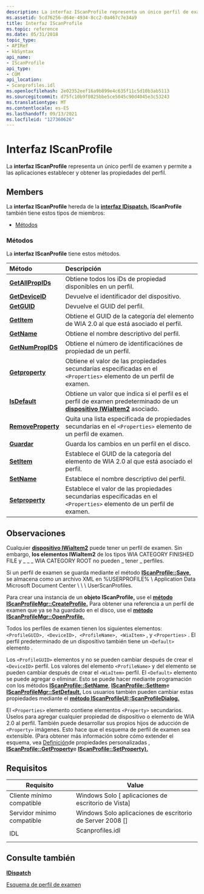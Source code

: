 ```yaml
---
description: La interfaz IScanProfile representa un único perfil de examen y permite a las aplicaciones establecer y obtener las propiedades del perfil.
ms.assetid: 5cd76256-d64e-4934-8cc2-0a467c7e34a9
title: Interfaz IScanProfile
ms.topic: reference
ms.date: 05/31/2018
topic_type:
- APIRef
- kbSyntax
api_name:
- IScanProfile
api_type:
- COM
api_location:
- Scanprofiles.idl
ms.openlocfilehash: 2e02352eef16a9b899e4c635f11c5d10b3ab5113
ms.sourcegitcommit: d75fc10b9f0825bbe5ce5045c90d4045e3c53243
ms.translationtype: MT
ms.contentlocale: es-ES
ms.lasthandoff: 09/13/2021
ms.locfileid: "127360626"
---
```

# <a name="iscanprofile-interface"></a>Interfaz IScanProfile

La **interfaz IScanProfile** representa un único perfil de examen y permite a las aplicaciones establecer y obtener las propiedades del perfil.

## <a name="members"></a>Members

La **interfaz IScanProfile** hereda de la [**interfaz IDispatch.**](/windows/win32/api/oaidl/nn-oaidl-idispatch) **IScanProfile** también tiene estos tipos de miembros:

-   [Métodos](#methods)

### <a name="methods"></a>Métodos

La **interfaz IScanProfile** tiene estos métodos.



| Método                                                     | Descripción                                                                                                                                         |
|:-----------------------------------------------------------|:----------------------------------------------------------------------------------------------------------------------------------------------------|
| [**GetAllPropIDs**](-wia-iscanprofile-getallpropids.md)   | Obtiene todos los iDs de propiedad disponibles en un perfil.<br/>                                                                                            |
| [**GetDeviceID**](-wia-iscanprofile-getdeviceid.md)       | Devuelve el identificador del dispositivo.<br/>                                                                                                            |
| [**GetGUID**](-wia-iscanprofile-getguid.md)               | Devuelve el GUID del perfil.<br/>                                                                                                         |
| [**GetItem**](-wia-iscanprofile-getitem.md)               | Obtiene el GUID de la categoría del elemento de WIA 2.0 al que está asociado el perfil.<br/>                                                   |
| [**GetName**](-wia-iscanprofile-getname.md)               | Obtiene el nombre descriptivo del perfil.<br/>                                                                                                   |
| [**GetNumPropIDS**](-wia-iscanprofile-getnumpropids.md)   | Obtiene el número de identificaciónes de propiedad de un perfil.<br/>                                                                                            |
| [**Getproperty**](-wia-iscanprofile-getproperty.md)       | Obtiene el valor de las propiedades secundarias especificadas en el `<Properties>` elemento de un perfil de examen.<br/>                                            |
| [**IsDefault**](-wia-iscanprofile-isdefault.md)           | Obtiene un valor que indica si el perfil es el perfil de examen predeterminado de un [**dispositivo IWiaItem2**](-wia-iwiaitem2.md) asociado.<br/> |
| [**RemoveProperty**](-wia-iscanprofile-removeproperty.md) | Quita una lista especificada de propiedades secundarias en el `<Properties>` elemento de un perfil de examen.<br/>                                            |
| [**Guardar**](-wia-iscanprofile-save.md)                     | Guarda los cambios en un perfil en el disco.<br/>                                                                                                      |
| [**SetItem**](-wia-iscanprofile-setitem.md)               | Establece el GUID de la categoría del elemento de WIA 2.0 al que está asociado el perfil.<br/>                                                       |
| [**SetName**](-wia-iscanprofile-setname.md)               | Establece el nombre descriptivo del perfil.<br/>                                                                                                   |
| [**Setproperty**](-wia-iscanprofile-setproperty.md)       | Establece el valor de las propiedades secundarias especificadas en el `<Properties>` elemento de un perfil de examen.<br/>                                            |



 

## <a name="remarks"></a>Observaciones

Cualquier [**dispositivo IWiaItem2**](-wia-iwiaitem2.md) puede tener un perfil de examen. Sin embargo, **los elementos IWiaItem2** de los tipos WIA CATEGORY FINISHED FILE y \_ \_ \_ WIA CATEGORY ROOT no pueden \_ tener \_ perfiles.

Si un perfil de examen se guarda mediante el método [**IScanProfile::Save,**](-wia-iscanprofile-save.md) se almacena como un archivo XML en %USERPROFILE% \\ Application Data Microsoft Document Center \\ \\ \\ UserScanProfiles.

Para crear una instancia de un **objeto IScanProfile,** use el [**método IScanProfileMgr::CreateProfile.**](-wia-iscanprofilemgr-createprofile.md) Para obtener una referencia a un perfil de examen que ya se ha guardado en el disco, use el [**método IScanProfileMgr::OpenProfile.**](-wia-iscanprofilemgr-openprofile.md)

Todos los perfiles de examen tienen los siguientes elementos: `<ProfileGUID>, <DeviceID>, <ProfileName>, <WiaItem>` , y `<Properties>` . El perfil predeterminado de un dispositivo también tiene un `<Default>` elemento .

Los `<ProfileGUID>` elementos y no se pueden cambiar después de crear el `<DeviceID>` perfil. Los valores del elemento `<ProfileName>` y del elemento se pueden cambiar después de crear el `<WiaItem>` perfil. El `<Default>` elemento se puede agregar o eliminar. Esto se puede hacer mediante programación con los métodos [**IScanProfile::SetName**](-wia-iscanprofile-setname.md), [**IScanProfile::SetItem**](-wia-iscanprofile-setitem.md)e [**IScanProfileMgr::SetDefault.**](-wia-iscanprofilemgr-setdefault.md) Los usuarios también pueden cambiar estas propiedades mediante el [**método IScanProfileUI::ScanProfileDialog.**](-wia-iscanprofileui-scanprofiledialog.md)

El `<Properties>` elemento contiene elementos `<Property>` secundarios. Úselos para agregar cualquier propiedad de dispositivo o elemento de WIA 2.0 al perfil. También puede desarrollar sus propios hijos de aducción de `<Property>` imágenes. Esto hace que el esquema de perfil de examen sea extensible. (Para obtener más información sobre cómo extender el esquema, vea [Definición](-wia-defining-custom-properties.md)de propiedades personalizadas , [**IScanProfile::GetProperty**](-wia-iscanprofile-getproperty.md)e [**IScanProfile::SetProperty).**](-wia-iscanprofile-setproperty.md)

## <a name="requirements"></a>Requisitos



| Requisito | Value |
|-------------------------------------|---------------------------------------------------------------------------------------------|
| Cliente mínimo compatible<br/> | Windows Solo \[ aplicaciones de escritorio de Vista\]<br/>                                              |
| Servidor mínimo compatible<br/> | Windows Solo aplicaciones de escritorio de Server 2008 \[\]<br/>                                        |
| IDL<br/>                      | <dl> <dt>Scanprofiles.idl</dt> </dl> |



## <a name="see-also"></a>Consulte también

<dl> <dt>

[**IDispatch**](/windows/win32/api/oaidl/nn-oaidl-idispatch)
</dt> <dt>

[Esquema de perfil de examen](-wia-scan-profile-schema.md)
</dt> </dl>

 

 
